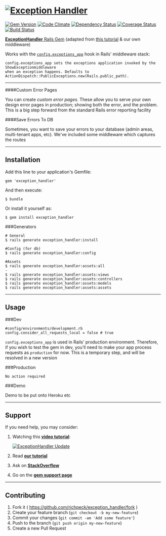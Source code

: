 # [![Exception Handler](https://raw.githubusercontent.com/richpeck/exception_handler/master/readme/exception_handler.png "Exception Handler Logo")](http://frontlineutilities.co.uk/ruby-on-rails/exception-handler)

[![Gem Version](https://badge.fury.io/rb/exception_handler.svg)](http://badge.fury.io/rb/exception_handler)
[![Code Climate](https://codeclimate.com/github/richpeck/exception_handler.png)](https://codeclimate.com/github/richpeck/exception_handler)
[![Dependency Status](https://gemnasium.com/richpeck/exception_handler.svg)](https://gemnasium.com/richpeck/exception_handler)
[![Coverage Status](https://coveralls.io/repos/richpeck/exception_handler/badge.png)](https://coveralls.io/r/richpeck/exception_handler)
[![Build Status](https://travis-ci.org/richpeck/exception_handler.svg?branch=master)](https://travis-ci.org/richpeck/exception_handler)


[**ExceptionHandler** Rails Gem](https://rubygems.org/gems/exception_handler) (adapted from [this tutorial](https://gist.github.com/wojtha/8433843) & our own middleware)

Works with the [`config.exceptions_app`](http://guides.rubyonrails.org/configuring.html#rails-general-configuration) hook in Rails' middleware stack:

    config.exceptions_app sets the exceptions application invoked by the ShowExceptionmiddleware
    when an exception happens. Defaults to ActionDispatch::PublicExceptions.new(Rails.public_path).

-----------

####Custom Error Pages

You can create *custom error pages*. These allow you to serve your own design error pages in production; showing both the error, and the problem. This is a big step forward from the standard Rails error reporting facility



####Save Errors To DB

Sometimes, you want to save your errors to your database (admin areas, multi-tenant apps, etc). We've included some middleware which captures the routes 

---------

## Installation

Add this line to your application's Gemfile:

    gem 'exception_handler'

And then execute:

    $ bundle

Or install it yourself as:

    $ gem install exception_handler

###Generators

	# General
	$ rails generate exception_handler:install

	#Config (for db)
	$ rails generate exception_handler:config

	#Assets
	$ rails generate exception_handler:assets:all
	-
	$ rails generate exception_handler:assets:views
	$ rails generate exception_handler:assets:controllers
	$ rails generate exception_handler:assets:models
	$ rails generate exception_handler:assets:assets



---------

## Usage

###Dev

	#config/environments/development.rb
	config.consider_all_requests_local = false # true

`config.exceptions_app` is used in Rails' production environment. Therefore, if you wish to test the gem in dev,
you'll need to make your app process requests as `production` for now. This is a temporary step, and will be
resolved in a new version

###Production

    No action required

###Demo

Demo to be put onto Heroku etc

--------

## Support

If you need help, you may consider:

1. Watching this [**video tutorial**](http://www.youtube.com/watch?v=Zo2vav3dYnY):

   [![ExceptionHandler Update](http://img.youtube.com/vi/Zo2vav3dYnY/0.jpg)](http://www.youtube.com/watch?v=Zo2vav3dYnY)
2. Read [**our tutorial**](http://google.com)
3. Ask on [**StackOverflow**](http://stackoverflow.com)
4. Go on the [**gem support page**](http://frontlineutilities.co.uk)

---------

## Contributing

1. Fork it ( https://github.com/richpeck/exception_handler/fork )
2. Create your feature branch (`git checkout -b my-new-feature`)
3. Commit your changes (`git commit -am 'Add some feature'`)
4. Push to the branch (`git push origin my-new-feature`)
5. Create a new Pull Request
